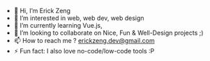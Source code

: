 - 👋 Hi, I’m Erick Zeng
- 👀 I’m interested in web, web dev, web design
- 🌱 I’m currently learning Vue.js, 
- 💞️ I’m looking to collaborate on Nice, Fun & Well-Design projects ;)
- 📫 How to reach me ? erickzeng.dev@gmail.com 
- ⚡ Fun fact: I also love no-code/low-code tools :P

<!---
ErickZeng-11/ErickZeng-11 is a ✨ special ✨ repository because its `README.md` (this file) appears on your GitHub profile.
You can click the Preview link to take a look at your changes.
--->

